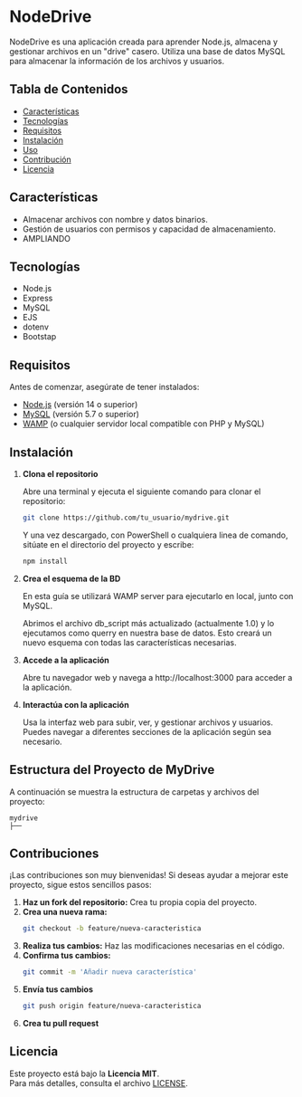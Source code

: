 # NodeDrive

   NodeDrive es una aplicación creada para aprender Node.js, almacena y gestionar archivos en un "drive" casero. Utiliza una base de datos MySQL para almacenar la información de los archivos y usuarios.

## Tabla de Contenidos

- [Características](#características)
- [Tecnologías](#tecnologías)
- [Requisitos](#requisitos)
- [Instalación](#instalación)
- [Uso](#uso)
- [Contribución](#contribución)
- [Licencia](#licencia)

## Características

- Almacenar archivos con nombre y datos binarios.
- Gestión de usuarios con permisos y capacidad de almacenamiento.
- AMPLIANDO

## Tecnologías

- Node.js
- Express
- MySQL
- EJS
- dotenv
- Bootstap

## Requisitos

Antes de comenzar, asegúrate de tener instalados:

- [Node.js](https://nodejs.org/) (versión 14 o superior)
- [MySQL](https://www.mysql.com/) (versión 5.7 o superior)
- [WAMP](http://www.wampserver.com/en/) (o cualquier servidor local compatible con PHP y MySQL)

## Instalación

1. **Clona el repositorio**

   Abre una terminal y ejecuta el siguiente comando para clonar el repositorio:

   ```bash
   git clone https://github.com/tu_usuario/mydrive.git
   ```
   
   Y una vez descargado, con PowerShell o cualquiera linea de comando, sitúate en el directorio del proyecto y escribe:
   
   ```bash
   npm install 
    ```
2. **Crea el esquema de la BD**

   En esta guía se utilizará WAMP server para ejecutarlo en local, junto con MySQL.

   Abrimos el archivo db_script más actualizado (actualmente 1.0) y lo ejecutamos como querry en nuestra base de datos. Esto creará un nuevo esquema con todas las características necesarias.


3. **Accede a la aplicación**
   
   Abre tu navegador web y navega a http://localhost:3000 para acceder a la aplicación.


3. **Interactúa con la aplicación**

   Usa la interfaz web para subir, ver, y gestionar archivos y usuarios. Puedes navegar a diferentes secciones de la aplicación según sea necesario.

## Estructura del Proyecto de MyDrive

   A continuación se muestra la estructura de carpetas y archivos del proyecto:
   
   ```less
   mydrive 
  ├──
   ```


## Contribuciones

¡Las contribuciones son muy bienvenidas! Si deseas ayudar a mejorar este proyecto, sigue estos sencillos pasos:

1. **Haz un fork del repositorio:** Crea tu propia copia del proyecto.
2. **Crea una nueva rama:**
   ```bash
   git checkout -b feature/nueva-caracteristica
   ```
3. **Realiza tus cambios:** Haz las modificaciones necesarias en el código.
4. **Confirma tus cambios:**
   ```bash
   git commit -m 'Añadir nueva característica'
   ```
5. **Envía tus cambios**
   ```bash
   git push origin feature/nueva-caracteristica
   ```
6. **Crea tu pull request**

## Licencia

Este proyecto está bajo la **Licencia MIT**.  
Para más detalles, consulta el archivo [LICENSE](./LICENSE).

